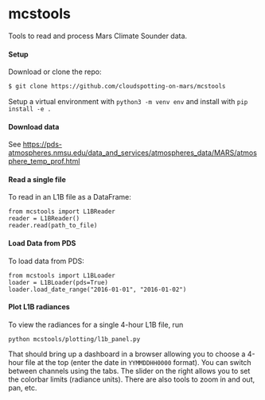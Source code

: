 # mcstools
Tools to read and process Mars Climate Sounder data.

#### Setup
Download or clone the repo:
```bash
$ git clone https://github.com/cloudspotting-on-mars/mcstools
```

Setup a virtual environment with `python3 -m venv env` and install with `pip install -e .`

#### Download data
See https://pds-atmospheres.nmsu.edu/data_and_services/atmospheres_data/MARS/atmosphere_temp_prof.html

#### Read a single file
To read in an L1B file as a DataFrame:
```
from mcstools import L1BReader
reader = L1BReader()
reader.read(path_to_file)
```

#### Load Data from PDS
To load data from PDS:
```
from mcstools import L1BLoader
loader = L1BLoader(pds=True)
loader.load_date_range("2016-01-01", "2016-01-02")
```

#### Plot L1B radiances
To view the radiances for a single 4-hour L1B file, run
```
python mcstools/plotting/l1b_panel.py
```

That should bring up a dashboard in a browser allowing you to choose a 4-hour file at the top
(enter the date in `YYMMDDHH0000` format).
You can switch between channels using the tabs.
The slider on the right allows you to set the colorbar limits (radiance units).
There are also tools to zoom in and out, pan, etc.
